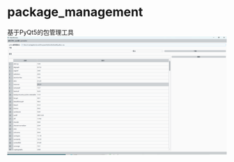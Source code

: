 # package_management
基于PyQt5的包管理工具
![](https://raw.githubusercontent.com/JerryVan22/image_host/main/20230220104159.png)
